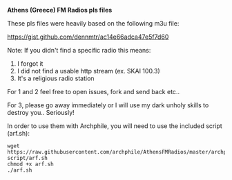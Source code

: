 **Athens (Greece) FM Radios pls files**

These pls files were heavily based on the following m3u file:

https://gist.github.com/dennmtr/ac14e66adca47e5f7d60


Note: If you didn't find a specific radio this means:

1. I forgot it
2. I did not find a usable http stream (ex. SKAI 100.3)
3. It's a religious radio station

For 1 and 2 feel free to open issues, fork and send back etc.. 

For 3, please go away immediately or I will use my dark unholy skills to destroy you.. Seriously!


In order to use them with Archphile, you will need to use the included script (arf.sh):

	wget https://raw.githubusercontent.com/archphile/AthensFMRadios/master/archphile-script/arf.sh
	chmod +x arf.sh
	./arf.sh


